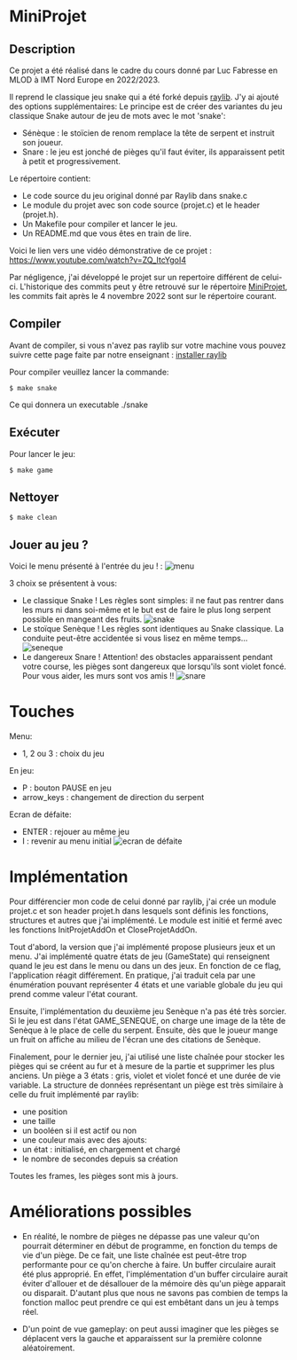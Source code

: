# MiniProjet

## Description

Ce projet a été réalisé dans le cadre du cours donné par Luc Fabresse en MLOD à IMT Nord Europe en 2022/2023.

Il reprend le classique jeu snake qui a été forké depuis [raylib](https://raylib.com). J'y ai ajouté des options supplémentaires: 
Le principe est de créer des variantes du jeu classique Snake autour de jeu de mots avec le mot 'snake':
* Sénèque : le stoïcien de renom remplace la tête de serpent et instruit son joueur.
* Snare : le jeu est jonché de pièges qu'il faut éviter, ils apparaissent petit à petit et progressivement.

Le répertoire contient:
* Le code source du jeu original donné par Raylib dans snake.c
* Le module du projet avec son code source (projet.c) et le header (projet.h). 
* Un Makefile pour compiler et lancer le jeu.
* Un README.md que vous êtes en train de lire. 

Voici le lien vers une vidéo démonstrative de ce projet : https://www.youtube.com/watch?v=ZQ_ItcYgoI4

Par négligence, j'ai développé le projet sur un repertoire différent de celui-ci. L'historique des commits peut y être retrouvé sur le répertoire [MiniProjet](https://github.com/IMTEmil/MiniProjet), les commits fait après le 4 novembre 2022 sont sur le répertoire courant.

## Compiler 

Avant de compiler, si vous n'avez pas raylib sur votre machine vous pouvez suivre cette page faite par notre enseignant : [installer raylib](https://github.com/LucFabresse/mlod-algoc-sujets/blob/main/MiniProjet/HOW_TO_Raylib.md)

Pour compiler veuillez lancer la commande: 
```
$ make snake
```
Ce qui donnera un executable ./snake

## Exécuter 
Pour lancer le jeu: 
```
$ make game
```

## Nettoyer
```
$ make clean
```

## Jouer au jeu ?

Voici le menu présenté à l'entrée du jeu ! :
![menu](https://raw.github.com/IMTEmil/MLODAlgoC/master/MiniProjet/assets/Menu_du_jeu.png)

3 choix se présentent à vous: 
* Le classique Snake ! Les règles sont simples: il ne faut pas rentrer dans les murs ni dans soi-même et le but est de faire le plus long serpent possible en mangeant des fruits.
![snake](https://raw.github.com/IMTEmil/MLODAlgoC/master/MiniProjet/assets/Snake.png)
* Le stoïque Senèque ! Les règles sont identiques au Snake classique. La conduite peut-être accidentée si vous lisez en même temps...
![seneque](https://raw.github.com/IMTEmil/MLODAlgoC/master/MiniProjet/assets/Seneque.png)
* Le dangereux Snare ! Attention! des obstacles apparaissent pendant votre course, les pièges sont dangereux que lorsqu'ils sont violet foncé. Pour vous aider, les murs sont vos amis !!
![snare](https://raw.github.com/IMTEmil/MLODAlgoC/master/MiniProjet/assets/Snare.png)

# Touches 

Menu: 
- 1, 2 ou 3 : choix du jeu

En jeu:
- P : bouton PAUSE en jeu
- arrow_keys : changement de direction du serpent

Ecran de défaite: 
- ENTER : rejouer au même jeu
- I : revenir au menu initial
![ecran de défaite](https://raw.github.com/IMTEmil/MLODAlgoC/master/MiniProjet/assets/Ecran_defaite.png)

# Implémentation

Pour différencier mon code de celui donné par raylib, j'ai crée un module projet.c et son header projet.h dans lesquels sont définis les fonctions, structures et autres que j'ai implémenté. Le module est initié et fermé avec les fonctions InitProjetAddOn et CloseProjetAddOn.

Tout d'abord, la version que j'ai implémenté propose plusieurs jeux et un menu. J'ai implémenté quatre états de jeu (GameState) qui renseignent quand le jeu est dans le menu ou dans un des jeux. En fonction de ce flag, l'application réagit différement. 
En pratique, j'ai traduit cela par une énumération pouvant représenter 4 états et une variable globale du jeu qui prend comme valeur l'état courant.

Ensuite, l'implémentation du deuxième jeu Senèque n'a pas été très sorcier. Si le jeu est dans l'état GAME_SENEQUE, on charge une image de la tête de Senèque à le place de celle du serpent. Ensuite, dès que le joueur mange un fruit on affiche au milieu de l'écran une des citations de Senèque.

Finalement, pour le dernier jeu, j'ai utilisé une liste chaînée pour stocker les pièges qui se créent au fur et à mesure de la partie et supprimer les plus anciens. Un piège a 3 états : gris, violet et violet foncé et une durée de vie variable. La structure de données représentant un piège est très similaire à celle du fruit implémenté par raylib: 
- une position
- une taille 
- un booléen si il est actif ou non
- une couleur
mais avec des ajouts: 
- un état : initialisé, en chargement et chargé
- le nombre de secondes depuis sa création

Toutes les frames, les pièges sont mis à jours. 

# Améliorations possibles

* En réalité, le nombre de pièges ne dépasse pas une valeur qu'on pourrait déterminer en début de programme, en fonction du temps de vie d'un piège. De ce fait, une liste chaînée est peut-être trop performante pour ce qu'on cherche à faire. Un buffer circulaire aurait été plus approprié. En effet, l'implémentation d'un buffer circulaire aurait éviter d'allouer et de désallouer de la mémoire dès qu'un piège apparait ou disparait. D'autant plus que nous ne savons pas combien de temps la fonction malloc peut prendre ce qui est embêtant dans un jeu à temps réel.

* D'un point de vue gameplay: on peut aussi imaginer que les pièges se déplacent vers la gauche et apparaissent sur la première colonne aléatoirement.

